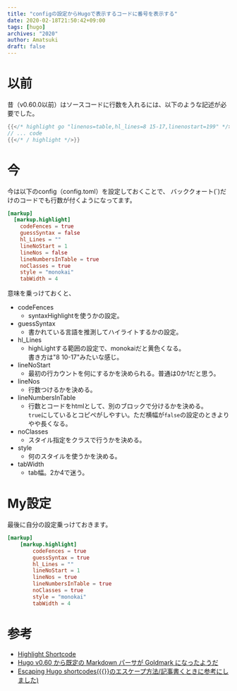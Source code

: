 ```yaml
---
title: "configの設定からHugoで表示するコードに番号を表示する"
date: 2020-02-18T21:50:42+09:00
tags: [hugo]
archives: "2020"
author: Amatsuki
draft: false
---
```

# 以前
昔（v0.60.0以前）はソースコードに行数を入れるには、以下のような記述が必要でした。
```go
{{</* highlight go "linenos=table,hl_lines=8 15-17,linenostart=199" */>}}
// ... code
{{</* / highlight */>}}
```

# 今
今は以下のconfig（config.toml）を設定しておくことで、
バッククォート(`)だけのコードでも行数が付くようになってます。

```toml
[markup]
  [markup.highlight]
    codeFences = true
    guessSyntax = false
    hl_Lines = ""
    lineNoStart = 1
    lineNos = false
    lineNumbersInTable = true
    noClasses = true
    style = "monokai"
    tabWidth = 4
```
意味を乗っけておくと、
- codeFences
    - syntaxHighlightを使うかの設定。
- guessSyntax
    - 書かれている言語を推測してハイライトするかの設定。
- hl_Lines
    - highLightする範囲の設定で、monokaiだと黄色くなる。  
    書き方は"8 10-17"みたいな感じ。
- lineNoStart
    - 最初の行カウントを何にするかを決められる。普通は0か1だと思う。
- lineNos
    - 行数つけるかを決める。
- lineNumbersInTable
    - 行数とコードをhtmlとして、別のブロックで分けるかを決める。  
    `true`にしているとコピペがしやすい。ただ横幅が`false`の設定のときよりやや長くなる。
- noClasses
    - スタイル指定をクラスで行うかを決める。
- style
    - 何のスタイルを使うかを決める。
- tabWidth
    - tab幅。2か4で迷う。

# My設定
最後に自分の設定乗っけておきます。
```toml
[markup]
    [markup.highlight]
        codeFences = true
        guessSyntax = true
        hl_Lines = ""
        lineNoStart = 1
        lineNos = true
        lineNumbersInTable = true
        noClasses = true
        style = "monokai"
        tabWidth = 4
```

# 参考
- [Highlight Shortcode](https://gohugo.io/getting-started/configuration-markup/#configure-markup)
- [Hugo v0.60 から既定の Markdown パーサが Goldmark になったようだ](https://text.baldanders.info/release/2019/11/hugo-v0_60-with-goldmark-parser/)
- [Escaping Hugo shortcodes({{}}のエスケープ方法/記事書くときに参考にしました)](https://liatas.com/posts/escaping-hugo-shortcodes/)